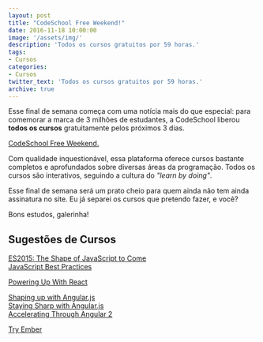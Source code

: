 ```yaml
---
layout: post
title: "CodeSchool Free Weekend!"
date: 2016-11-18 10:00:00
image: '/assets/img/'
description: 'Todos os cursos gratuitos por 59 horas.'
tags:
- Cursos
categories:
- Cursos
twitter_text: 'Todos os cursos gratuitos por 59 horas.'
archive: true
---
```


Esse final de semana começa com uma notícia mais do que especial: para comemorar a marca de 3 milhões de estudantes, a CodeSchool liberou **todos os cursos** gratuitamente pelos próximos 3 dias.

[CodeSchool Free Weekend.](https://www.codeschool.com/free-weekend)

Com qualidade inquestionável, essa plataforma oferece cursos bastante completos e aprofundados sobre diversas áreas da programação. Todos os cursos são interativos, seguindo a cultura do _"learn by doing"_.

Esse final de semana será um prato cheio para quem ainda não tem ainda assinatura no site. Eu já separei os cursos que pretendo fazer, e você?

Bons estudos, galerinha!

## Sugestões de Cursos

[ES2015: The Shape of JavaScript to Come](https://www.codeschool.com/courses/es2015-the-shape-of-javascript-to-come)  
[JavaScript Best Practices](https://www.codeschool.com/courses/javascript-best-practices)  

[Powering Up With React](https://www.codeschool.com/courses/powering-up-with-react)  

[Shaping up with Angular.js](https://www.codeschool.com/courses/shaping-up-with-angular-js)  
[Staying Sharp with Angular.js](https://www.codeschool.com/courses/staying-sharp-with-angular-js)  
[Accelerating Through Angular 2](https://www.codeschool.com/courses/accelerating-through-angular-2)

[Try Ember](https://www.codeschool.com/courses/try-ember)

